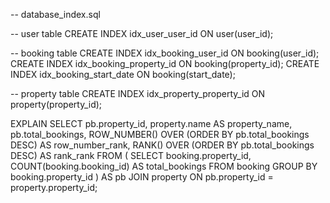 -- database_index.sql

-- user table
CREATE INDEX idx_user_user_id ON user(user_id);

-- booking table
CREATE INDEX idx_booking_user_id ON booking(user_id);
CREATE INDEX idx_booking_property_id ON booking(property_id);
CREATE INDEX idx_booking_start_date ON booking(start_date);

-- property table
CREATE INDEX idx_property_property_id ON property(property_id);

EXPLAIN SELECT
    pb.property_id,
    property.name AS property_name,
    pb.total_bookings,
    ROW_NUMBER() OVER (ORDER BY pb.total_bookings DESC) AS row_number_rank,
    RANK() OVER (ORDER BY pb.total_bookings DESC) AS rank_rank
FROM (
    SELECT
        booking.property_id,
        COUNT(booking.booking_id) AS total_bookings
    FROM
        booking
    GROUP BY
        booking.property_id
) AS pb
JOIN property
  ON pb.property_id = property.property_id;
